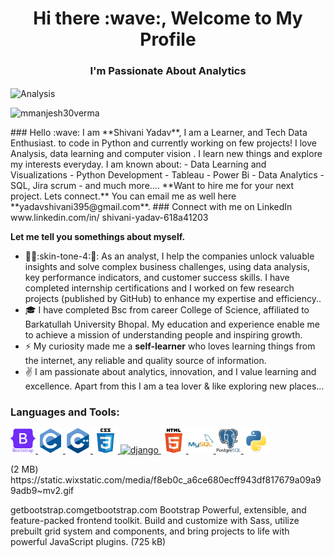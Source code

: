 <h1 align="center">Hi there :wave:, Welcome to My Profile</h1>
<h3 align="center">I'm Passionate About Analytics</h3>
<img align="center" text-align="center" alt="Analysis" width="400" src="https://smartpmtraining.com/wp-content/uploads/2023/04/ctivity-rogress-rend62fe2eb248ab8_lg.gif">
<p align="left"> <img src="https://komarev.com/ghpvc/?username=mmanjesh30verma&label=Profile%20views&color=0e75b6&style=flat" alt="mmanjesh30verma" /> </p>
### Hello :wave:
I am **Shivani Yadav**, I am a Learner, and Tech Data Enthusiast. to code in Python and currently working on few projects!
I love Analysis, data learning and computer vision . I learn new things and explore my interests everyday.
I am known about:
- Data Learning and Visualizations
- Python Development
- Tableau
- Power Bi
- Data Analytics
- SQL, Jira scrum
- and much more....
**Want to hire me for your next project. Lets connect.**
You can email me as well here **yadavshivani395@gmail.com**.
### Connect with me on LinkedIn
www.linkedin.com/in/
shivani-yadav-618a41203

**Let me tell you somethings about myself.**
 - :technologist::skin-tone-4::telescope:: As an analyst, I help the companies unlock valuable insights and solve complex business challenges, using data analysis, key performance indicators, and customer success skills. I have completed internship certifications and I worked on few research projects (published by GitHub) to enhance my expertise and efficiency..
 - :mortar_board: I have completed Bsc from career College of Science, affiliated to Barkatullah University Bhopal. My education and experience enable me to achieve a mission of understanding people and inspiring growth.
 - :zap: My curiosity made me a **self-learner** who loves learning things from the internet, any reliable and quality source of information.
 - :v:  I am passionate about analytics, innovation, and I value learning and excellence. Apart from this I am a tea lover & like exploring new places...
<h3 align="left">Languages and Tools:</h3>
<p align="left"> <a href="https://getbootstrap.com" target="_blank" rel="noreferrer"> <img src="https://raw.githubusercontent.com/devicons/devicon/master/icons/bootstrap/bootstrap-plain-wordmark.svg" alt="bootstrap" width="40" height="40"/> </a> <a href="https://www.cprogramming.com/" target="_blank" rel="noreferrer"> <img src="https://raw.githubusercontent.com/devicons/devicon/master/icons/c/c-original.svg" alt="c" width="40" height="40"/> </a> <a href="https://www.w3schools.com/cpp/" target="_blank" rel="noreferrer"> <img src="https://raw.githubusercontent.com/devicons/devicon/master/icons/cplusplus/cplusplus-original.svg" alt="cplusplus" width="40" height="40"/> </a> <a href="https://www.w3schools.com/css/" target="_blank" rel="noreferrer"> <img src="https://raw.githubusercontent.com/devicons/devicon/master/icons/css3/css3-original-wordmark.svg" alt="css3" width="40" height="40"/> </a> <a href="https://www.djangoproject.com/" target="_blank" rel="noreferrer"> <img src="https://cdn.worldvectorlogo.com/logos/django.svg" alt="django" width="40" height="40"/> </a> <a href="https://www.w3.org/html/" target="_blank" rel="noreferrer"> <img src="https://raw.githubusercontent.com/devicons/devicon/master/icons/html5/html5-original-wordmark.svg" alt="html5" width="40" height="40"/> </a> <a href="https://www.mysql.com/" target="_blank" rel="noreferrer"> <img src="https://raw.githubusercontent.com/devicons/devicon/master/icons/mysql/mysql-original-wordmark.svg" alt="mysql" width="40" height="40"/> </a> <a href="https://www.postgresql.org" target="_blank" rel="noreferrer"> <img src="https://raw.githubusercontent.com/devicons/devicon/master/icons/postgresql/postgresql-original-wordmark.svg" alt="postgresql" width="40" height="40"/> </a> <a href="https://www.python.org" target="_blank" rel="noreferrer"> <img src="https://raw.githubusercontent.com/devicons/devicon/master/icons/python/python-original.svg" alt="python" width="40" height="40"/> </a> </p>
(2 MB)
https://static.wixstatic.com/media/f8eb0c_a6ce680ecff943df817679a09a99adb9~mv2.gif

getbootstrap.comgetbootstrap.com
Bootstrap
Powerful, extensible, and feature-packed frontend toolkit. Build and customize with Sass, utilize prebuilt grid system and components, and bring projects to life with powerful JavaScript plugins. (725 kB)


